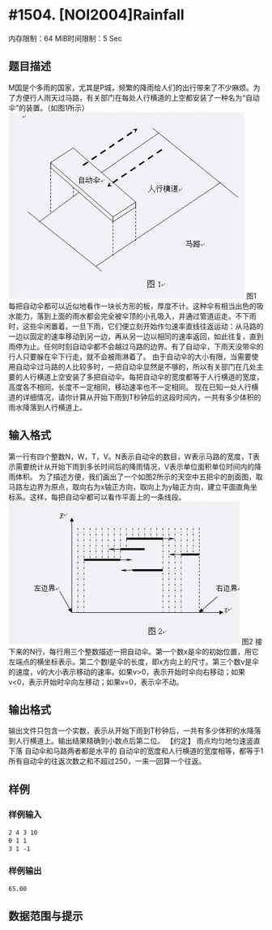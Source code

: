 # #1504. [NOI2004]Rainfall

内存限制：64 MiB时间限制：5 Sec

## 题目描述

M国是个多雨的国家，尤其是P城，频繁的降雨给人们的出行带来了不少麻烦。为了方便行人雨天过马路，有关部门在每处人行横道的上空都安装了一种名为&ldquo;自动伞&rdquo;的装置。（如图1所示）   ![](images/1504_1.jpg)  图1 每把自动伞都可以近似地看作一块长方形的板，厚度不计。这种伞有相当出色的吸水能力，落到上面的雨水都会完全被伞顶的小孔吸入，并通过管道运走。不下雨时，这些伞闲置着。一旦下雨，它们便立刻开始作匀速率直线往返运动：从马路的一边以固定的速率移动到另一边，再从另一边以相同的速率返回，如此往复，直到雨停为止。任何时刻自动伞都不会越过马路的边界。有了自动伞，下雨天没带伞的行人只要躲在伞下行走，就不会被雨淋着了。 由于自动伞的大小有限，当需要使用自动伞过马路的人比较多时，一把自动伞显然是不够的，所以有关部门在几处主要的人行横道上空安装了多把自动伞。每把自动伞的宽度都等于人行横道的宽度，高度各不相同，长度不一定相同，移动速率也不一定相同。 现在已知一处人行横道的详细情况，请你计算从开始下雨到T秒钟后的这段时间内，一共有多少体积的雨水降落到人行横道上。

## 输入格式

第一行有四个整数N，W，T，V。N表示自动伞的数目，W表示马路的宽度，T表示需要统计从开始下雨到多长时间后的降雨情况，V表示单位面积单位时间内的降雨体积。 为了描述方便，我们画出了一个如图2所示的天空中五把伞的剖面图，取马路左边界为原点，取向右为x轴正方向，取向上为y轴正方向，建立平面直角坐标系。这样，每把自动伞都可以看作平面上的一条线段。  ![](images/1504_2.jpg)  图2 接下来的N行，每行用三个整数描述一把自动伞。第一个数x是伞的初始位置，用它左端点的横坐标表示。第二个数l是伞的长度，即x方向上的尺寸。第三个数v是伞的速度，v的大小表示移动的速率。如果v>0，表示开始时伞向右移动；如果v<0，表示开始时伞向左移动；如果v=0，表示伞不动。

## 输出格式

输出文件只包含一个实数，表示从开始下雨到T秒钟后，一共有多少体积的水降落到人行横道上。输出结果精确到小数点后第二位。  【约定】 雨点均匀地匀速竖直下落 自动伞和马路两者都是水平的 自动伞的宽度和人行横道的宽度相等，都等于1 所有自动伞的往返次数之和不超过250，一来一回算一个往返。

## 样例

### 样例输入

    
    2 4 3 10
    0 1 1
    3 1 -1
    
    
    
    

### 样例输出

    
    65.00
    
    

## 数据范围与提示
